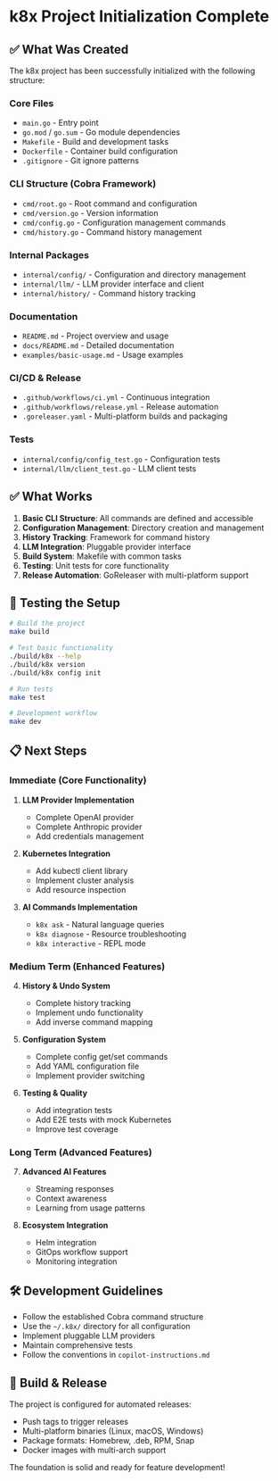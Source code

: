 # k8x Project Initialization Complete

## ✅ What Was Created

The k8x project has been successfully initialized with the following structure:

### Core Files

- `main.go` - Entry point
- `go.mod` / `go.sum` - Go module dependencies
- `Makefile` - Build and development tasks
- `Dockerfile` - Container build configuration
- `.gitignore` - Git ignore patterns

### CLI Structure (Cobra Framework)

- `cmd/root.go` - Root command and configuration
- `cmd/version.go` - Version information
- `cmd/config.go` - Configuration management commands
- `cmd/history.go` - Command history management

### Internal Packages

- `internal/config/` - Configuration and directory management
- `internal/llm/` - LLM provider interface and client
- `internal/history/` - Command history tracking

### Documentation

- `README.md` - Project overview and usage
- `docs/README.md` - Detailed documentation
- `examples/basic-usage.md` - Usage examples

### CI/CD & Release

- `.github/workflows/ci.yml` - Continuous integration
- `.github/workflows/release.yml` - Release automation
- `.goreleaser.yaml` - Multi-platform builds and packaging

### Tests

- `internal/config/config_test.go` - Configuration tests
- `internal/llm/client_test.go` - LLM client tests

## ✅ What Works

1. **Basic CLI Structure**: All commands are defined and accessible
2. **Configuration Management**: Directory creation and management
3. **History Tracking**: Framework for command history
4. **LLM Integration**: Pluggable provider interface
5. **Build System**: Makefile with common tasks
6. **Testing**: Unit tests for core functionality
7. **Release Automation**: GoReleaser with multi-platform support

## 🚀 Testing the Setup

```bash
# Build the project
make build

# Test basic functionality
./build/k8x --help
./build/k8x version
./build/k8x config init

# Run tests
make test

# Development workflow
make dev
```

## 📋 Next Steps

### Immediate (Core Functionality)

1. **LLM Provider Implementation**
   - Complete OpenAI provider
   - Complete Anthropic provider
   - Add credentials management

2. **Kubernetes Integration**
   - Add kubectl client library
   - Implement cluster analysis
   - Add resource inspection

3. **AI Commands Implementation**
   - `k8x ask` - Natural language queries
   - `k8x diagnose` - Resource troubleshooting
   - `k8x interactive` - REPL mode

### Medium Term (Enhanced Features)

4. **History & Undo System**
   - Complete history tracking
   - Implement undo functionality
   - Add inverse command mapping

5. **Configuration System**
   - Complete config get/set commands
   - Add YAML configuration file
   - Implement provider switching

6. **Testing & Quality**
   - Add integration tests
   - Add E2E tests with mock Kubernetes
   - Improve test coverage

### Long Term (Advanced Features)

7. **Advanced AI Features**
   - Streaming responses
   - Context awareness
   - Learning from usage patterns

8. **Ecosystem Integration**
   - Helm integration
   - GitOps workflow support
   - Monitoring integration

## 🛠️ Development Guidelines

- Follow the established Cobra command structure
- Use the `~/.k8x/` directory for all configuration
- Implement pluggable LLM providers
- Maintain comprehensive tests
- Follow the conventions in `copilot-instructions.md`

## 🔧 Build & Release

The project is configured for automated releases:

- Push tags to trigger releases
- Multi-platform binaries (Linux, macOS, Windows)
- Package formats: Homebrew, .deb, RPM, Snap
- Docker images with multi-arch support

The foundation is solid and ready for feature development!
